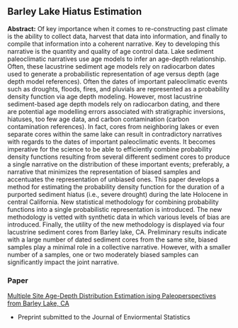 ## Barley Lake Hiatus Estimation

**Abstract:** Of key importance when it comes to re-constructing past climate is the ability to collect data, harvest that data into information, and finally to compile that information into a coherent narrative. Key to developing this narrative is the quantity and quality of age control data. Lake sediment paleoclimatic narratives use age models to infer an age-depth relationship. Often, these lacustrine sediment age models rely on radiocarbon dates used to generate a probabilistic representation of age versus depth (age depth model references). Often the dates of important paleoclimatic events such as droughts, floods, fires, and pluvials are represented as a probability density function via age depth modeling. However, most lacustrine sediment-based age depth models rely on radiocarbon dating, and there are potential age modelling errors associated with stratigraphic inversions, hiatuses, too few age data, and carbon contamination (carbon contamination references). In fact, cores from neighboring lakes or even separate cores within the same lake can result in contradictory narratives with regards to the dates of important paleoclimatic events. It becomes imperative for the science to be able to efficiently combine probability density functions resulting from several different sediment cores to produce a single narrative on the distribution of these important events; preferably, a narrative that minimizes the representation of biased samples and accentuates the representation of unbiased ones. This paper develops a method for estimating the probability density function for the duration of a purported sediment hiatus (i.e., severe drought) during the late Holocene in central California. New statistical methodology for combining probability functions into a single probabilistic representation is introduced. The new methodology is vetted with synthetic data in which various levels of bias are introduced. Finally, the utility of the new methodology is displayed via four lacustrine sediment cores from Barley lake, CA. Preliminary results indicate with a large number of dated sediment cores from the same site, biased samples play a minimal role in a collective narrative. However, with a smaller number of a samples, one or two moderately biased samples can significantly impact the joint narrative.

### Paper
[Multiple Site Age-Depth Distribution Estimation ising Paleoperspectives from Barley Lake, CA](/pdf/Barley_Lake_statistics_Paper.pdf)
- Preprint submitted to the Journal of Enviormental Statistics

